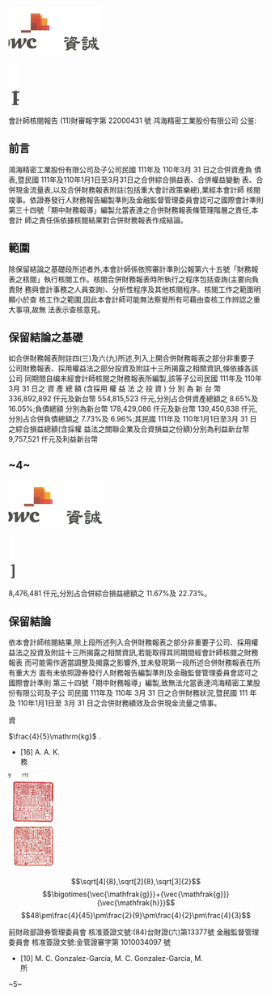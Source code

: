 

![0_image_0.png](0_image_0.png)

![0_image_1.png](0_image_1.png)

會計師核閱報告
(11)財審報字第 22000431 號 鸿海精密工業股份有限公司 公鉴:

## 前言

鴻海精密工業股份有限公司及子公司民國 111年及 110年3月 31 日之合併資產負 債表,暨民國 111年及110年1月1日至3月31日之合併綜合損益表、合併權益變動 表、合併現金流量表,以及合併財務報表附註(包括重大會計政策樂總),業經本會計師 核閱竣事。依證券發行人財務報告編製準則及金融監督管理委員會認可之國際會計準則 第三十四號「期中財務報導」編製允當表達之合併財務報表條管理階層之責任,本會計 師之責任係依據核閱結果對合併財務報表作成結論。

## 範圍

除保留結論之基礎段所述者外,本會計師係依照審計準則公報第六十五號「財務報 表之核閱」執行核閱工作。核閱合併財務報表時所執行之程序包括查詢(主要向負責財 務與會計事務之人員查詢)、分析性程序及其他核閱程序。核閱工作之範圍明顯小於查 核工作之範圍,因此本會計師可能無法察覺所有可藉由查核工作辨認之重大事項,故無 法表示查核意見。

## 保留結論之基礎

如合併財務報表附註四(三)及六(九)所述,列入上開合併財務報表之部分非重要子 公司財務報表、採用權益法之部分投資及附註十三所揭露之相關資訊,條依據各該公司 同期間自编未經會計師核閱之財務報表所編製,該等子公司民國 111年及 110年 3月 31 日之 資 產 總 額 (含採用 權 益 法 之 投 資 ) 分 別 為 新 台 幣 336,892,892 仟元及新台幣 554,815,523 仟元,分別占合併資產總額之 8.65%及 16.05%;負債總額 分別為新台幣 178,429,086 仟元及新台幣 139,450,638 仟元,分別占合併負債總額之 7.73%及 6.96%;其民國 111年及 110年1月1日至3月 31 日之綜合損益總額(含採權 益法之關聯企業及合資損益之份額)分別為利益新台幣 9,757,521 仟元及利益新台幣

## ~4~

![1_image_0.png](1_image_0.png)

![1_image_1.png](1_image_1.png)

8,476,481 仟元,分別占合併綜合損益總額之 11.67%及 22.73%。

## 保留結論

依本會計師核閱結果,除上段所述列入合併財務報表之部分非重要子公司、採用權 益法之投資及附註十三所揭露之相關資訊,若能取得其同期間經會計師核閱之財務報表 而可能需作適當調整及揭露之影響外,並未發現第一段所述合併財務報表在所有重大方 面有未依照證券發行人財務報告編製準則及金融監督管理委員會認可之國際會計準則 第三十四號「期中財務報導」編製,致無法允當表達鸿海精密工業股份有限公司及子公 司民國 111年及 110年 3月 31 日之合併財務狀況,暨民國 111 年及 110年1月1日至 3月 31 日之合併財務績效及合併現金流量之情事。

資

$\frac{4}{5}\mathrm{kg}$ . 
* [16] A. A. K.  
務

![1_image_2.png](1_image_2.png)

$$\sqrt[4]{8},\sqrt[2]{8},\sqrt[3]{2}$$
$$\bigotimes{\vec{\mathfrak{g}}}+{\vec{\mathfrak{g}}}{\vec{\mathfrak{h}}}$$
$$48\pm\frac{4}{45}\pm\frac{2}{9}\pm\frac{4}{2}\pm\frac{4}{3}$$

前財政部證券管理委員會 核准簽證文號:(84)台財證(六)第13377號 金融監督管理委員會 核准簽證文號:金管證審字第 1010034097 號

* [10] M. C. Gonzalez-Garcia, M. C. Gonzalez-Garcia, M.  
所

~5~